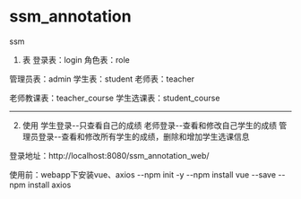 # ssm_annotation
ssm

1. 表
登录表：login
角色表：role

管理员表：admin
学生表：student
老师表：teacher

老师教课表：teacher_course
学生选课表：student_course

***

2. 使用
学生登录--只查看自己的成绩
老师登录--查看和修改自己学生的成绩
管理员登录--查看和修改所有学生的成绩，删除和增加学生选课信息

登录地址：http://localhost:8080/ssm_annotation_web/

使用前：webapp下安装vue、axios
--npm init -y
--npm install vue --save
--npm install axios

